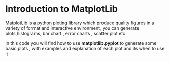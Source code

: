 <h1>Introduction to MatplotLib</h1>

MatplotLib is a python ploting library which produce quality figures in a variety of format and interactive environment,
you can generate plots,histograms, bar chart , error charts , scatter plot etc

In this code you will find how to use <b>matplotlib.pyplot</b> to generate some basic plots , 
with examples and explanation of each plot and its when to use it 


